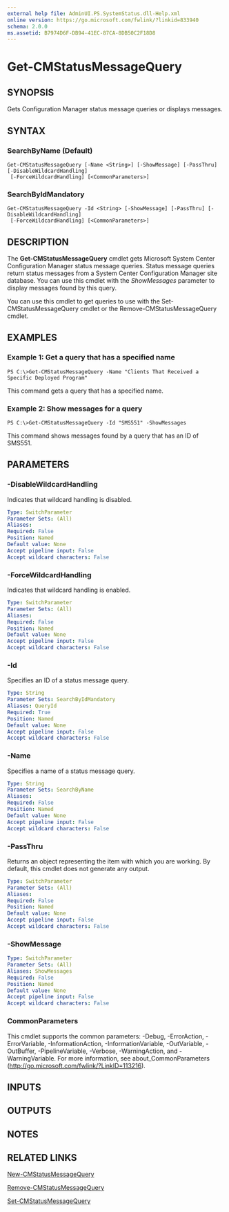 ```yaml
---
external help file: AdminUI.PS.SystemStatus.dll-Help.xml
online version: https://go.microsoft.com/fwlink/?linkid=833940
schema: 2.0.0
ms.assetid: B7974D6F-DB94-41EC-87CA-8DB50C2F18D8
---
```


# Get-CMStatusMessageQuery

## SYNOPSIS
Gets Configuration Manager status message queries or displays messages.

## SYNTAX

### SearchByName (Default)
```
Get-CMStatusMessageQuery [-Name <String>] [-ShowMessage] [-PassThru] [-DisableWildcardHandling]
 [-ForceWildcardHandling] [<CommonParameters>]
```

### SearchByIdMandatory
```
Get-CMStatusMessageQuery -Id <String> [-ShowMessage] [-PassThru] [-DisableWildcardHandling]
 [-ForceWildcardHandling] [<CommonParameters>]
```

## DESCRIPTION
The **Get-CMStatusMessageQuery** cmdlet gets Microsoft System Center Configuration Manager status message queries.
Status message queries return status messages from a System Center Configuration Manager site database.
You can use this cmdlet with the *ShowMessages* parameter to display messages found by this query.

You can use this cmdlet to get queries to use with the Set-CMStatusMessageQuery cmdlet or the Remove-CMStatusMessageQuery cmdlet.

## EXAMPLES

### Example 1: Get a query that has a specified name
```
PS C:\>Get-CMStatusMessageQuery -Name "Clients That Received a Specific Deployed Program"
```

This command gets a query that has a specified name.

### Example 2: Show messages for a query
```
PS C:\>Get-CMStatusMessageQuery -Id "SMS551" -ShowMessages
```

This command shows messages found by a query that has an ID of SMS551.

## PARAMETERS

### -DisableWildcardHandling
Indicates that wildcard handling is disabled.

```yaml
Type: SwitchParameter
Parameter Sets: (All)
Aliases: 
Required: False
Position: Named
Default value: None
Accept pipeline input: False
Accept wildcard characters: False
```

### -ForceWildcardHandling
Indicates that wildcard handling is enabled.

```yaml
Type: SwitchParameter
Parameter Sets: (All)
Aliases: 
Required: False
Position: Named
Default value: None
Accept pipeline input: False
Accept wildcard characters: False
```

### -Id
Specifies an ID of a status message query.

```yaml
Type: String
Parameter Sets: SearchByIdMandatory
Aliases: QueryId
Required: True
Position: Named
Default value: None
Accept pipeline input: False
Accept wildcard characters: False
```

### -Name
Specifies a name of a status message query.

```yaml
Type: String
Parameter Sets: SearchByName
Aliases: 
Required: False
Position: Named
Default value: None
Accept pipeline input: False
Accept wildcard characters: False
```

### -PassThru
Returns an object representing the item with which you are working.
By default, this cmdlet does not generate any output.

```yaml
Type: SwitchParameter
Parameter Sets: (All)
Aliases: 
Required: False
Position: Named
Default value: None
Accept pipeline input: False
Accept wildcard characters: False
```

### -ShowMessage


```yaml
Type: SwitchParameter
Parameter Sets: (All)
Aliases: ShowMessages
Required: False
Position: Named
Default value: None
Accept pipeline input: False
Accept wildcard characters: False
```

### CommonParameters
This cmdlet supports the common parameters: -Debug, -ErrorAction, -ErrorVariable, -InformationAction, -InformationVariable, -OutVariable, -OutBuffer, -PipelineVariable, -Verbose, -WarningAction, and -WarningVariable. For more information, see about_CommonParameters (http://go.microsoft.com/fwlink/?LinkID=113216).

## INPUTS

## OUTPUTS

## NOTES

## RELATED LINKS

[New-CMStatusMessageQuery](./New-CMStatusMessageQuery.md)

[Remove-CMStatusMessageQuery](./Remove-CMStatusMessageQuery.md)

[Set-CMStatusMessageQuery](./Set-CMStatusMessageQuery.md)
